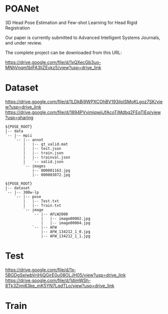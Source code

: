 # POANet
3D Head Pose Estimation and Few-shot Learning for Head Rigid Registration

Our paper is currently submitted to Advanced Intelligent Systems Journals, and under review.

The complete project can be downloaded from this URL:

https://drive.google.com/file/d/1xQXecGb3uo-MNhVnqm1bIFA3liZEvkz5/view?usp=drive_link

# Dataset

https://drive.google.com/file/d/1LDkBj9WPXCOhBV193ilolSMoKLgoz7SK/view?usp=drive_link
https://drive.google.com/file/d/1894PVvimiqwiiJfAcoTiMdbq2FEqTlEq/view?usp=sharing

```
${POSE_ROOT}
|-- data
`-- |-- mpii
    `-- |-- annot
        |   |-- gt_valid.mat
        |   |-- test.json
        |   |-- train.json
        |   |-- trainval.json
        |   `-- valid.json
        `-- images
            |-- 000001163.jpg
            |-- 000003072.jpg
```

```
${POSE_ROOT}
|-- dataset
`-- |-- 300w-lp
    `-- |-- pose
        |   |-- Test.txt
        |   |-- Train.txt
        `-- image
            `-- |-- AFLW2000
                |   |-- image00002.jpg
                |   |-- image00004.jpg
            `-- |-- AFW
                |-- AFW_134212_1_0.jpg
                |-- AFW_134212_1_1.jpg
```
# Test

https://drive.google.com/file/d/1x-5BGDgSeIwbVriHjQGirE0u08OLJH05/view?usp=drive_link
https://drive.google.com/file/d/1dimWSh-8Tk3Zjmj63ke_mK5YN7LqdTLo/view?usp=drive_link

# Train


